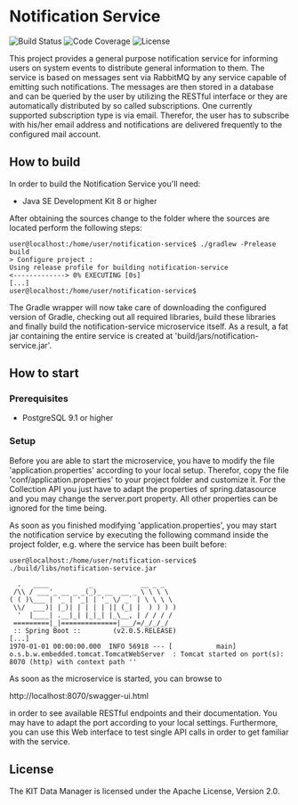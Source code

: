 # Notification Service

![Build Status](https://img.shields.io/travis/kit-data-manager/notification-service.svg)
![Code Coverage](https://img.shields.io/coveralls/github/kit-data-manager/notification-service.svg)
![License](https://img.shields.io/github/license/kit-data-manager/notification-service.svg)

This project provides a general purpose notification service for informing users on system events to distribute general information to them. The service is based
on messages sent via RabbitMQ by any service capable of emitting such notifications. The messages are then stored in a database and can be queried by the user 
by utilizing the RESTful interface or they are automatically distributed by so called subscriptions. One currently supported subscription type is via email. Therefor,
the user has to subscribe with his/her email address and notifications are delivered frequently to the configured mail account.

## How to build

In order to build the Notification Service you'll need:

* Java SE Development Kit 8 or higher

After obtaining the sources change to the folder where the sources are located perform the following steps:

```
user@localhost:/home/user/notification-service$ ./gradlew -Prelease build
> Configure project :
Using release profile for building notification-service
<-------------> 0% EXECUTING [0s]
[...]
user@localhost:/home/user/notification-service$
```

The Gradle wrapper will now take care of downloading the configured version of Gradle, checking out all required libraries, build these
libraries and finally build the notification-service microservice itself. As a result, a fat jar containing the entire service is created at 'build/jars/notification-service.jar'.

## How to start

### Prerequisites

* PostgreSQL 9.1 or higher

### Setup
Before you are able to start the microservice, you have to modify the file 'application.properties' according to your local setup. 
Therefor, copy the file 'conf/application.properties' to your project folder and customize it. For the Collection API you just have to adapt the properties of 
spring.datasource and you may change the server.port property. All other properties can be ignored for the time being.

As soon as you finished modifying 'application.properties', you may start the notification service by executing the following command inside the project folder, 
e.g. where the service has been built before:

```
user@localhost:/home/user/notification-service$ ./build/libs/notification-service.jar

  .   ____          _            __ _ _
 /\\ / ___'_ __ _ _(_)_ __  __ _ \ \ \ \
( ( )\___ | '_ | '_| | '_ \/ _` | \ \ \ \
 \\/  ___)| |_)| | | | | || (_| |  ) ) ) )
  '  |____| .__|_| |_|_| |_\__, | / / / /
 =========|_|==============|___/=/_/_/_/
 :: Spring Boot ::        (v2.0.5.RELEASE)
[...]
1970-01-01 00:00:00.000  INFO 56918 --- [           main] o.s.b.w.embedded.tomcat.TomcatWebServer  : Tomcat started on port(s): 8070 (http) with context path ''

```

As soon as the microservice is started, you can browse to 

http://localhost:8070/swagger-ui.html

in order to see available RESTful endpoints and their documentation. You may have to adapt the port according to your local settings.
Furthermore, you can use this Web interface to test single API calls in order to get familiar with the service. 

## License

The KIT Data Manager is licensed under the Apache License, Version 2.0.

